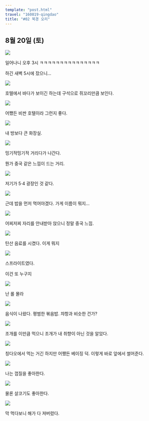 ```yaml
---
template: "post.html"
travel: "160819-qingdao"
title: "#02 북경 오리"
---
```


## 8월 20일 (토)

![](/160819-qingdao/02_01.jpg)

일어나니 오후 3시 ㅋㅋㅋㅋㅋㅋㅋㅋㅋㅋㅋㅋㅋㅋㅋ

하긴 새벽 5시에 잤으니...

![](/160819-qingdao/02_02.jpg)

호텔에서 바다가 보이긴 하는데 구석으로 쥐꼬리만큼 보인다.

![](/160819-qingdao/02_03.jpg)

어쨌든 비싼 호텔이라 그런지 좋다.

![](/160819-qingdao/02_04.jpg)

내 방보다 큰 화장실.

![](/160819-qingdao/02_05.jpg)

밍기적밍기적 거리다가 나간다.

뭔가 중국 같은 느낌이 드는 거리.

![](/160819-qingdao/02_06.jpg)

저기가 5·4 광장인 것 같다.

![](/160819-qingdao/02_07.jpg)

근데 밥을 먼저 먹어야겠다.
가게 이름이 뭐지...

![](/160819-qingdao/02_08.jpg)

어찌저찌 자리를 안내받아 앉으니 정말 중국 느낌.

![](/160819-qingdao/02_09.jpg)

탄산 음료를 시켰다. 이게 뭐지

![](/160819-qingdao/02_10.jpg)

스프라이트였다.

이건 또 누구지

![](/160819-qingdao/02_11.jpg)

난 롤 몰라

![](/160819-qingdao/02_12.jpg)

음식이 나왔다. 평범한 볶음밥.
챠항과 비슷한 건가?

![](/160819-qingdao/02_13.jpg)

조개를 이만큼 먹으니 조개가 내 취향이 아닌 것을 알았다.

![](/160819-qingdao/02_14.jpg)

칭다오에서 먹는 거긴 하지만 어쨌든 베이징 덕.
이렇게 바로 앞에서 썰어준다.

![](/160819-qingdao/02_15.jpg)

나는 껍질을 좋아한다.

![](/160819-qingdao/02_16.jpg)

물론 살코기도 좋아한다.

![](/160819-qingdao/02_17.jpg)

막 먹다보니 해가 다 져버렸다.
